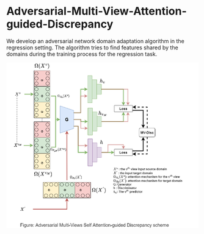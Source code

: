 # Adversarial-Multi-View-Attention-guided-Discrepancy
We develop an adversarial network domain adaptation algorithm in the regression setting. The algorithm tries to find features shared by the domains during the training process for the regression task. 

![](./images/AMVSAD.png)
